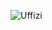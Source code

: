 ![Uffizi](https://gist.githubusercontent.com/SerhatTeker/fea4cee84a05f5184d405a21be16eda1/raw/d0a061432595e84ad3a36b84e6765809a0cf98fa/uffizi_due(1).jpg)

